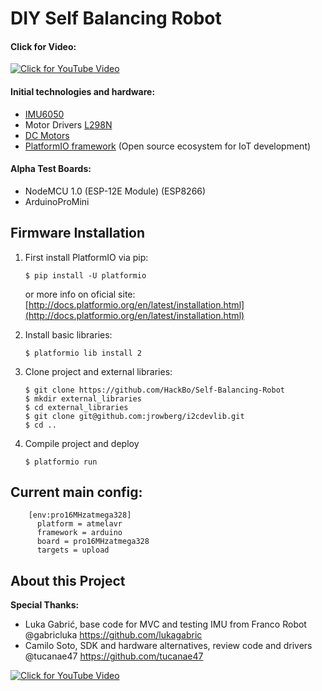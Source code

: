 # DIY Self Balancing Robot
#### Click for Video:
[![Click for YouTube Video](https://github.com/HackBo/Self-Balancing-Robot/blob/master/images/anim_robot.gif)](https://youtu.be/7tfVts636bs)

#### Initial technologies and hardware:

- [IMU6050](http://www.aliexpress.com/item/MPU-6050-3-Axis-gyroscope-acce-lerometer-module-3V-5V-compatible-For-Ar/1858984311.html)
- Motor Drivers [L298N](http://www.aliexpress.com/item/Free-Shipping-1PCS-New-Dual-H-Bridge-DC-Stepper-Motor-Drive-Controller-Board-Module-L298N-for/32556583041.html)
- [DC Motors](http://www.aliexpress.com/store/product/HK-POST-FREE-Wholesale-48-1-Plastic-DC-Drive-Gear-Motor-Tyre-Tire-Wheel-For/2035033_32603795906.html)
- [PlatformIO framework](http://platformio.org/) (Open source ecosystem for IoT development)

#### Alpha Test Boards:

- NodeMCU 1.0 (ESP-12E Module) (ESP8266)
- ArduinoProMini

## Firmware Installation

1. First install PlatformIO via pip:
 
   ``` 
   $ pip install -U platformio 
   ```
   or more info on oficial site: [http://docs.platformio.org/en/latest/installation.html](http://docs.platformio.org/en/latest/installation.html)

3. Install basic libraries:

   ``` 
   $ platformio lib install 2
   ```
   
3. Clone project and external libraries:

   ```
   $ git clone https://github.com/HackBo/Self-Balancing-Robot
   $ mkdir external_libraries
   $ cd external_libraries
   $ git clone git@github.com:jrowberg/i2cdevlib.git
   $ cd ..
   ```
   
4. Compile project and deploy
   ``` 
   $ platformio run
   ```
   
## Current main config:
```
    [env:pro16MHzatmega328]
      platform = atmelavr
      framework = arduino 
      board = pro16MHzatmega328
      targets = upload
```



## About this Project

**Special Thanks:** 

- Luka Gabrić, base code for MVC and testing IMU from Franco Robot @gabricluka https://github.com/lukagabric 
- Camilo Soto, SDK and hardware alternatives, review code and drivers @tucanae47 https://github.com/tucanae47






[![Click for YouTube Video](https://github.com/HackBo/Self-Balancing-Robot/blob/master/images/photo_robot.jpg)](https://youtu.be/7tfVts636bs)
